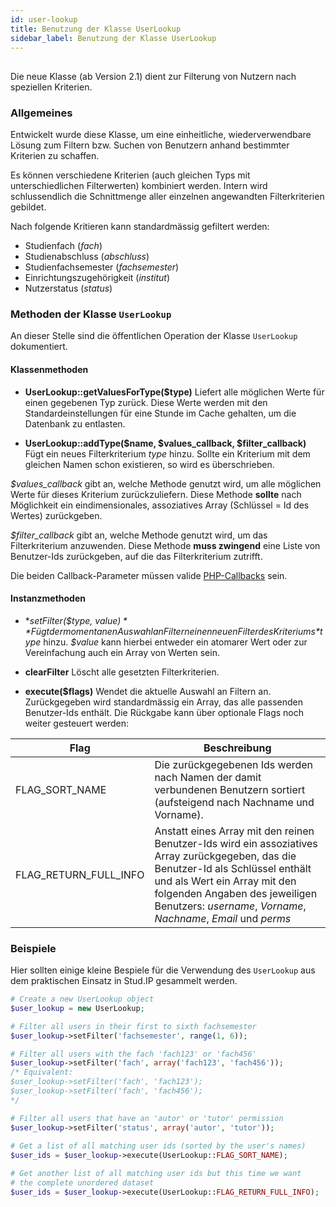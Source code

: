 ```yaml
---
id: user-lookup
title: Benutzung der Klasse UserLookup
sidebar_label: Benutzung der Klasse UserLookup
---
```


## 

Die neue Klasse (ab Version 2.1) dient zur Filterung von Nutzern nach speziellen Kriterien.


### Allgemeines
Entwickelt wurde diese Klasse, um eine einheitliche, wiederverwendbare Lösung zum Filtern bzw. Suchen von Benutzern anhand bestimmter Kriterien zu schaffen.

Es können verschiedene Kriterien (auch gleichen Typs mit unterschiedlichen Filterwerten) kombiniert werden. Intern wird schlussendlich die Schnittmenge aller einzelnen angewandten Filterkriterien gebildet.

Nach folgende Kritieren kann standardmässig gefiltert werden:

* Studienfach (*fach*)
* Studienabschluss (*abschluss*)
* Studienfachsemester (*fachsemester*)
* Einrichtungszugehörigkeit (*institut*)
* Nutzerstatus (*status*)

### Methoden der Klasse `UserLookup`
An dieser Stelle sind die öffentlichen Operation der Klasse `UserLookup` dokumentiert. 

#### Klassenmethoden
* **UserLookup::getValuesForType($type)**
Liefert alle möglichen Werte für einen gegebenen Typ zurück. Diese Werte werden mit den Standardeinstellungen für eine Stunde im Cache gehalten, um die Datenbank zu entlasten.

* **UserLookup::addType($name, $values_callback, $filter_callback)**
Fügt ein neues Filterkriterium *type* hinzu. Sollte ein Kriterium mit dem gleichen Namen schon existieren, so wird es überschrieben.

*$values_callback* gibt an, welche Methode genutzt wird, um alle möglichen Werte für dieses Kriterium zurückzuliefern. Diese Methode **sollte** nach Möglichkeit ein eindimensionales, assoziatives Array (Schlüssel = Id des Wertes) zurückgeben.

*$filter_callback* gibt an, welche Methode genutzt wird, um das Filterkriterium anzuwenden. Diese Methode **muss zwingend** eine Liste von Benutzer-Ids zurückgeben, auf die das Filterkriterium zutrifft.

Die beiden Callback-Parameter müssen valide [PHP-Callbacks](http://php.net/manual/language.pseudo-types.php#language.types.callback) sein.

#### Instanzmethoden
* **setFilter($type, $value)**
Fügt der momentanen Auswahl an Filtern einen neuen Filter des Kriteriums *$type* hinzu. *$value* kann hierbei entweder ein atomarer Wert oder zur Vereinfachung auch ein Array von Werten sein.

* **clearFilter**
Löscht alle gesetzten Filterkriterien.

* **execute($flags)**
Wendet die aktuelle Auswahl an Filtern an. Zurückgegeben wird standardmässig ein Array, das alle passenden Benutzer-Ids enthält.
Die Rückgabe kann über optionale Flags noch weiter gesteuert werden:

| Flag | Beschreibung |
| ---- | ---- |
|FLAG_SORT_NAME|Die zurückgegebenen Ids werden nach Namen der damit verbundenen Benutzern sortiert (aufsteigend nach Nachname und Vorname). |
|FLAG_RETURN_FULL_INFO|Anstatt eines Array mit den reinen Benutzer-Ids wird ein assoziatives Array zurückgegeben, das die Benutzer-Id als Schlüssel enthält und als Wert ein Array mit den folgenden Angaben des jeweiligen Benutzers: *username*, *Vorname*, *Nachname*, *Email* und *perms* |


### Beispiele

Hier sollten einige kleine Bespiele für die Verwendung des `UserLookup` aus dem praktischen Einsatz in Stud.IP gesammelt werden. 

```php
# Create a new UserLookup object
$user_lookup = new UserLookup;

# Filter all users in their first to sixth fachsemester
$user_lookup->setFilter('fachsemester', range(1, 6));

# Filter all users with the fach 'fach123' or 'fach456'
$user_lookup->setFilter('fach', array('fach123', 'fach456'));
/* Equivalent: 
$user_lookup->setFilter('fach', 'fach123');
$user_lookup->setFilter('fach', 'fach456');
*/

# Filter all users that have an 'autor' or 'tutor' permission
$user_lookup->setFilter('status', array('autor', 'tutor'));
   
# Get a list of all matching user ids (sorted by the user's names)
$user_ids = $user_lookup->execute(UserLookup::FLAG_SORT_NAME);

# Get another list of all matching user ids but this time we want
# the complete unordered dataset
$user_ids = $user_lookup->execute(UserLookup::FLAG_RETURN_FULL_INFO);
```

